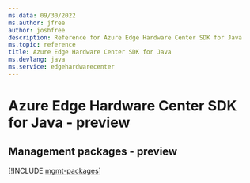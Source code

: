 ```yaml
---
ms.data: 09/30/2022
ms.author: jfree
author: joshfree
description: Reference for Azure Edge Hardware Center SDK for Java
ms.topic: reference
title: Azure Edge Hardware Center SDK for Java
ms.devlang: java
ms.service: edgehardwarecenter
---
```

# Azure Edge Hardware Center SDK for Java - preview

## Management packages - preview
[!INCLUDE [mgmt-packages](edge-hardware-center-mgmt-index.md)]